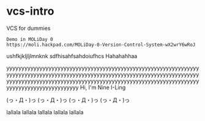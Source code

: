 # vcs-intro
VCS for dummies

	Demo in MOLiDay 0
	https://moli.hackpad.com/MOLiDay-0-Version-Control-System-wX2wrY6wRoJ

ushfkjkljljlmnknk sdfhisahfsahdoiufhcs Hahahahhaa


yyyyyyyyyyyyyyyyyyyyyyyyyyyyyyyyyyyyyyyyyyyyyyyyyyyyyyyyyyyyyyyyyyyyyyyyyyyyyyyyyyyyyyyyyyyyyyyyyyyyyyyyyyyyyyyyyyyyyyyyyyyyyyyyyyyyyyyyyyyyyyyyyyyyyyyyyyyyyyyyyyyyyyyyyyyyyyyyyyyyyyyyyyyyyyyyyyyyyyyyyyyyyyyyyyyyyyyy
Hi, I'm Nine I-Ling

(っ・Д・)っ
(っ・Д・)っ
(っ・Д・)っ
(っ・Д・)っ


lallala
lallala
lallala
lallala
lallala
